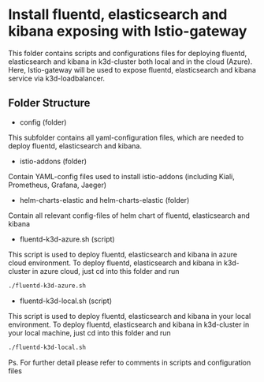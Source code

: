 # Install fluentd, elasticsearch and kibana exposing with Istio-gateway

This folder contains scripts and configurations files for deploying fluentd, elasticsearch and kibana in k3d-cluster both local and in the cloud (Azure). Here, Istio-gateway will be used to expose fluentd, elasticsearch and kibana service via k3d-loadbalancer.

## Folder Structure
- config (folder)

This subfolder contains all yaml-configuration files, which are needed to deploy fluentd, elasticsearch and kibana.

- istio-addons (folder)

Contain YAML-config files used to install istio-addons (including Kiali, Prometheus, Grafana, Jaeger)

- helm-charts-elastic and helm-charts-elastic (folder)

Contain all relevant config-files of helm chart of fluentd, elasticsearch and kibana

- fluentd-k3d-azure.sh (script)

This script is used to deploy fluentd, elasticsearch and kibana in azure cloud environment. 
To deploy fluentd, elasticsearch and kibana in k3d-cluster in azure cloud, just cd into this folder and run

```bash
./fluentd-k3d-azure.sh
```

- fluentd-k3d-local.sh (script)

This script is used to deploy fluentd, elasticsearch and kibana in your local environment.
To deploy fluentd, elasticsearch and kibana in k3d-cluster in your local machine, just cd into this folder and run

```bash
./fluentd-k3d-local.sh
```

Ps. For further detail please refer to comments in scripts and configuration files